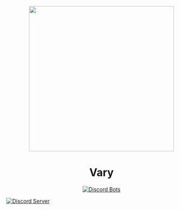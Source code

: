 <p align="center">
<img height="384" src="https://cdn.discordapp.com/attachments/551698885181964314/552189741714374656/varycorpointeiro.png">
<br>
</p>
<h1 align="center">Vary</h1>
<p align="center">
<a href="https://discordbots.org/bot/546490972901605386?utm_source=widget">
  <img src="https://discordbots.org/api/widget/546490972901605386.png" alt="Discord Bots" />
</a>
 </p>
    <a href="https://discord.gg/VBfjn35" target="_blank"><img src="https://img.shields.io/badge/dynamic/json.svg?style=flat-square&label=chat%20on%20Discord&colorB=7289DA&url=https%3A%2F%2Fdiscordapp.com%2Fapi%2Fservers%2F546634351740190731%2Fembed.json&query=%24.members.length&suffix=%20online&logo=discord" alt="Discord Server"/></a>
    <a href="https://discordapp.com/api/oauth2/authorize?client_id=546490972901605386&permissions=8&scope=bot" target="_blank"><img
    src="https://img.shields.io/badge/adicionar-ao%20seu%20Discord%20server-7289da.svg?style=flat-square&logo=discord" alt "Me adicione ao seu servidor"></a>
